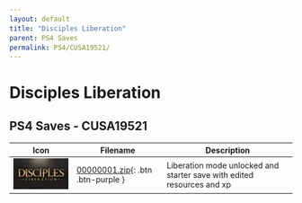```yaml
---
layout: default
title: "Disciples Liberation"
parent: PS4 Saves
permalink: PS4/CUSA19521/
---
```

# Disciples Liberation

## PS4 Saves - CUSA19521

| Icon | Filename | Description |
|------|----------|-------------|
| ![Disciples Liberation](icon0.png) | [00000001.zip](00000001.zip){: .btn .btn-purple } | Liberation mode unlocked and starter save with edited resources and xp |

